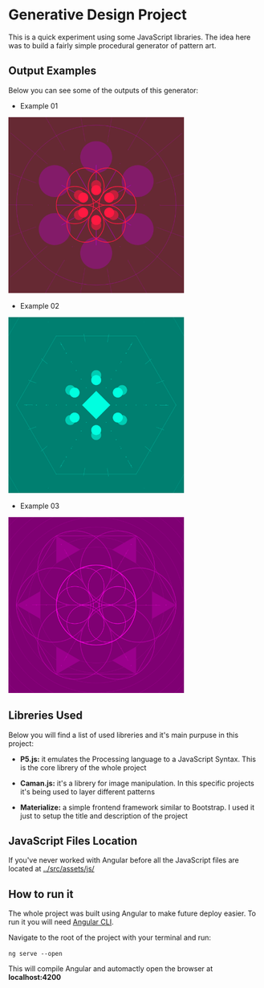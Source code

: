# Generative Design Project 

This is a quick experiment using some JavaScript libraries. The idea here was to build a fairly simple procedural generator of pattern art. 

## Output Examples 

Below you can see some of the outputs of this generator:

- Example 01 </br>
<img src="out_example/example01.png" width="350"/>

- Example 02 </br>
<img src="out_example/example02.png" width="350"/>

- Example 03 </br>
<img src="out_example/example03.png" width="350"/>

## Libreries Used 

Below you will find a list of used libreries and it's main purpuse in this project:

- **P5.js:** it emulates the Processing language to a JavaScript Syntax. This is the core librery of the whole project

- **Caman.js:** it's a librery for image manipulation. In this specific projects it's being used to layer different patterns

- **Materialize:** a simple frontend framework similar to Bootstrap. I used it just to setup the title and description of the project

## JavaScript Files Location

If you've never worked with Angular before all the JavaScript files are located at [../src/assets/js/](../src/assets/js/)


## How to run it

The whole project was built using Angular to make future deploy easier. To run it you will need [Angular CLI](https://angular.io/guide/setup-local).

Navigate to the root of the project with your terminal and run:

`ng serve --open`

This will compile Angular and automactly open the browser at **localhost:4200**








